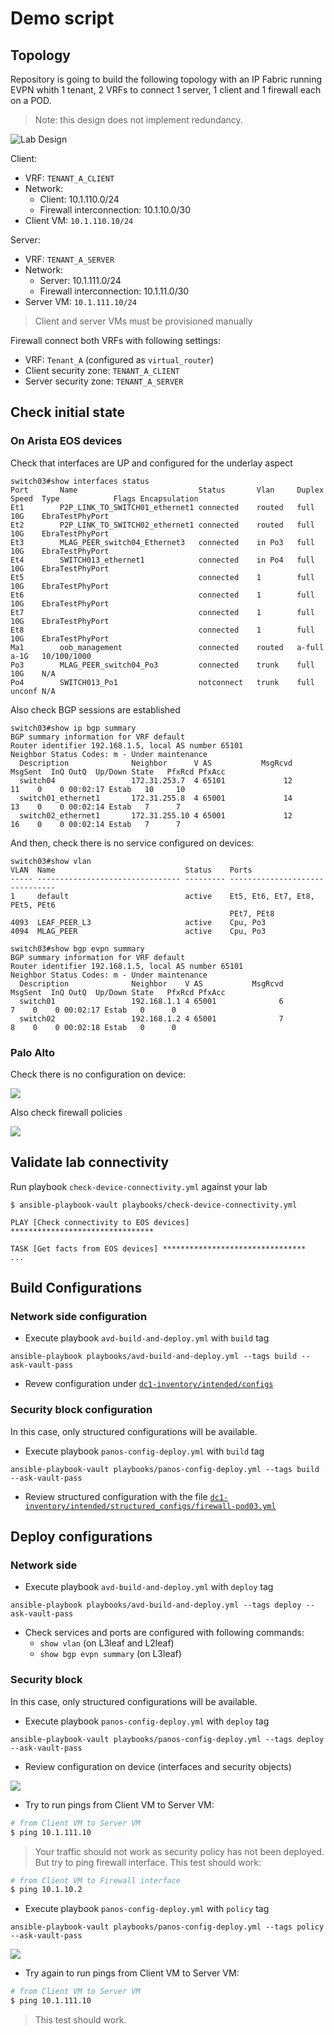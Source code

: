 # Demo script

## Topology

Repository is going to build the following topology with an IP Fabric running EVPN whith 1 tenant, 2 VRFs to connect 1 server, 1 client and 1 firewall each on a POD.

> Note: this design does not implement redundancy.

![Lab Design](./medias/lab-topology.png)

Client:
- VRF: `TENANT_A_CLIENT`
- Network:
  - Client: 10.1.110.0/24
  - Firewall interconnection: 10.1.10.0/30
- Client VM: `10.1.110.10/24`

Server:
- VRF: `TENANT_A_SERVER`
- Network:
  - Server: 10.1.111.0/24
  - Firewall interconnection: 10.1.11.0/30
- Server VM: `10.1.111.10/24`

> Client and server VMs must be provisioned manually

Firewall connect both VRFs with following settings:

- VRF: `Tenant_A` (configured as `virtual_router`)
- Client security zone: `TENANT_A_CLIENT`
- Server security zone: `TENANT_A_SERVER`
## Check initial state

### On Arista EOS devices

Check that interfaces are UP and configured for the underlay aspect

```
switch03#show interfaces status
Port       Name                           Status       Vlan     Duplex Speed  Type            Flags Encapsulation
Et1        P2P_LINK_TO_SWITCH01_ethernet1 connected    routed   full   10G    EbraTestPhyPort
Et2        P2P_LINK_TO_SWITCH02_ethernet1 connected    routed   full   10G    EbraTestPhyPort
Et3        MLAG_PEER_switch04_Ethernet3   connected    in Po3   full   10G    EbraTestPhyPort
Et4        SWITCH013_ethernet1            connected    in Po4   full   10G    EbraTestPhyPort
Et5                                       connected    1        full   10G    EbraTestPhyPort
Et6                                       connected    1        full   10G    EbraTestPhyPort
Et7                                       connected    1        full   10G    EbraTestPhyPort
Et8                                       connected    1        full   10G    EbraTestPhyPort
Ma1        oob_management                 connected    routed   a-full a-1G   10/100/1000
Po3        MLAG_PEER_switch04_Po3         connected    trunk    full   10G    N/A
Po4        SWITCH013_Po1                  notconnect   trunk    full   unconf N/A
```

Also check BGP sessions are established

```
switch03#show ip bgp summary
BGP summary information for VRF default
Router identifier 192.168.1.5, local AS number 65101
Neighbor Status Codes: m - Under maintenance
  Description              Neighbor      V AS           MsgRcvd   MsgSent  InQ OutQ  Up/Down State   PfxRcd PfxAcc
  switch04                 172.31.253.7  4 65101             12        11    0    0 00:02:17 Estab   10     10
  switch01_ethernet1       172.31.255.8  4 65001             14        13    0    0 00:02:14 Estab   7      7
  switch02_ethernet1       172.31.255.10 4 65001             12        16    0    0 00:02:14 Estab   7      7
```

And then, check there is no service configured on devices:

```
switch03#show vlan
VLAN  Name                             Status    Ports
----- -------------------------------- --------- -------------------------------
1     default                          active    Et5, Et6, Et7, Et8, PEt5, PEt6
                                                 PEt7, PEt8
4093  LEAF_PEER_L3                     active    Cpu, Po3
4094  MLAG_PEER                        active    Cpu, Po3

switch03#show bgp evpn summary
BGP summary information for VRF default
Router identifier 192.168.1.5, local AS number 65101
Neighbor Status Codes: m - Under maintenance
  Description              Neighbor    V AS           MsgRcvd   MsgSent  InQ OutQ  Up/Down State   PfxRcd PfxAcc
  switch01                 192.168.1.1 4 65001              6         7    0    0 00:02:17 Estab   0      0
  switch02                 192.168.1.2 4 65001              7         8    0    0 00:02:18 Estab   0      0

```

### Palo Alto

Check there is no configuration on device:

![](medias/palo-alto-interfaces.png)

Also check firewall policies

![](medias/palo-alto-security-policies.png)


## Validate lab connectivity

Run playbook `check-device-connectivity.yml` against your lab

```
$ ansible-playbook-vault playbooks/check-device-connectivity.yml

PLAY [Check connectivity to EOS devices] ********************************

TASK [Get facts from EOS devices] ********************************
...
```

## Build Configurations

### Network side configuration

- Execute playbook `avd-build-and-deploy.yml` with `build` tag

```shell
ansible-playbook playbooks/avd-build-and-deploy.yml --tags build --ask-vault-pass
```

- Revew configuration under [`dc1-inventory/intended/configs`](dc1-inventory/intended/configs)

### Security block configuration

In this case, only structured configurations will be available.

- Execute playbook `panos-config-deploy.yml` with `build` tag

```shell
ansible-playbook-vault playbooks/panos-config-deploy.yml --tags build --ask-vault-pass
```

- Review structured configuration with the file [`dc1-inventory/intended/structured_configs/firewall-pod03.yml`](dc1-inventory/intended/structured_configs/firewall-pod03.yml)

## Deploy configurations

### Network side

- Execute playbook `avd-build-and-deploy.yml` with `deploy` tag

```shell
ansible-playbook playbooks/avd-build-and-deploy.yml --tags deploy --ask-vault-pass
```

- Check services and ports are configured with following commands:
  - `show vlan` (on L3leaf and L2leaf)
  - `show bgp evpn summary` (on L3leaf)

### Security block

In this case, only structured configurations will be available.

- Execute playbook `panos-config-deploy.yml` with `deploy` tag

```shell
ansible-playbook-vault playbooks/panos-config-deploy.yml --tags deploy --ask-vault-pass
```

- Review configuration on device (interfaces and security objects)

![](medias/palo-alto-interfaces-configured.png)

- Try to run pings from Client VM to Server VM:

```bash
# from Client VM to Server VM
$ ping 10.1.111.10
```

> Your traffic should not work as security policy has not been deployed. But try to ping firewall interface. This test should work:

```bash
# from Client VM to Firewall interface
$ ping 10.1.10.2
```

- Execute playbook `panos-config-deploy.yml` with `policy` tag

```shell
ansible-playbook-vault playbooks/panos-config-deploy.yml --tags policy --ask-vault-pass
```

![](medias/palo-alto-security-policies-configured.png)

- Try again to run pings from Client VM to Server VM:

```bash
# from Client VM to Server VM
$ ping 10.1.111.10
```
> This test should work.

